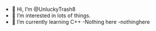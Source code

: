 - 👋 Hi, I’m @UnluckyTrash8
- 👀 I’m interested in lots of things.
- 🌱 I’m currently learning C++
-Nothing here
-nothinghere

<!---
UnluckyTrash8/UnluckyTrash8 is a ✨ special ✨ repository because its `README.md` (this file) appears on your GitHub profile.
You can click the Preview link to take a look at your changes.
--->
